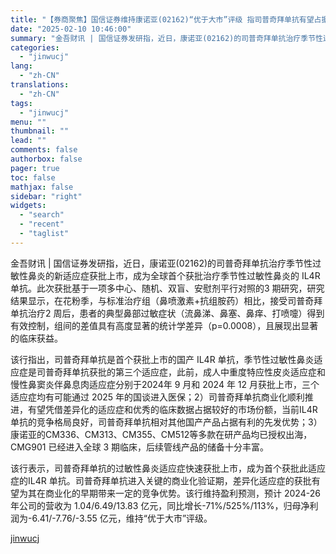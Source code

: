 ```yaml
---
title: "【券商聚焦】国信证券维持康诺亚(02162)“优于大市”评级 指司普奇拜单抗有望占据先发优势"
date: "2025-02-10 10:46:00"
summary: "金吾财讯 | 国信证券发研指，近日，康诺亚(02162)的司普奇拜单抗治疗季节性过敏性鼻炎的新适应症..."
categories:
  - "jinwucj"
lang:
  - "zh-CN"
translations:
  - "zh-CN"
tags:
  - "jinwucj"
menu: ""
thumbnail: ""
lead: ""
comments: false
authorbox: false
pager: true
toc: false
mathjax: false
sidebar: "right"
widgets:
  - "search"
  - "recent"
  - "taglist"
---
```


金吾财讯 | 国信证券发研指，近日，康诺亚(02162)的司普奇拜单抗治疗季节性过敏性鼻炎的新适应症获批上市，成为全球首个获批治疗季节性过敏性鼻炎的 IL4R 单抗。此次获批基于一项多中心、随机、双盲、安慰剂平行对照的3 期研究，研究结果显示，在花粉季，与标准治疗组（鼻喷激素+抗组胺药）相比，接受司普奇拜单抗治疗2 周后，患者的典型鼻部过敏症状（流鼻涕、鼻塞、鼻痒、打喷嚏）得到有效控制，组间的差值具有高度显著的统计学差异（p=0.0008），且展现出显著的临床获益。  
  
该行指出，司普奇拜单抗是首个获批上市的国产 IL4R 单抗，季节性过敏性鼻炎适应症是司普奇拜单抗获批的第三个适应症，此前，成人中重度特应性皮炎适应症和慢性鼻窦炎伴鼻息肉适应症分别于2024年 9 月和 2024 年 12 月获批上市，三个适应症均有可能通过 2025 年的国谈进入医保；2）司普奇拜单抗商业化顺利推进，有望凭借差异化的适应症和优秀的临床数据占据较好的市场份额，当前IL4R 单抗的竞争格局良好，司普奇拜单抗相对其他国产产品占据有利的先发优势；3）康诺亚的CM336、CM313、CM355、CM512等多款在研产品均已授权出海，CMG901 已经进入全球 3 期临床，后续管线产品的储备十分丰富。  
  
该行表示，司普奇拜单抗的过敏性鼻炎适应症快速获批上市，成为首个获批此适应症的IL4R 单抗。司普奇拜单抗进入关键的商业化验证期，差异化适应症的获批有望为其在商业化的早期带来一定的竞争优势。该行维持盈利预测，预计 2024-26 年公司的营收为 1.04/6.49/13.83 亿元，同比增长-71%/525%/113%，归母净利润为-6.41/-7.76/-3.55 亿元，维持“优于大市”评级。

[jinwucj](https://sky.szfiu.com/info/hk/details/265729324)

